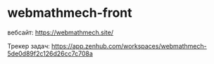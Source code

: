 # webmathmech-front

вебсайт: https://webmathmech.site/

Трекер задач: https://app.zenhub.com/workspaces/webmathmech-5de0d89f2c126d26cc7c708a
